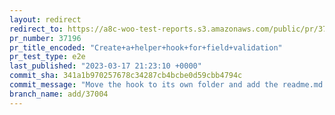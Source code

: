 ```yaml
---
layout: redirect
redirect_to: https://a8c-woo-test-reports.s3.amazonaws.com/public/pr/37196/e2e/index.html
pr_number: 37196
pr_title_encoded: "Create+a+helper+hook+for+field+validation"
pr_test_type: e2e
last_published: "2023-03-17 21:23:10 +0000"
commit_sha: 341a1b970257678c34287cb4bcbe0d59cbb4794c
commit_message: "Move the hook to its own folder and add the readme.md file"
branch_name: add/37004
---
```

